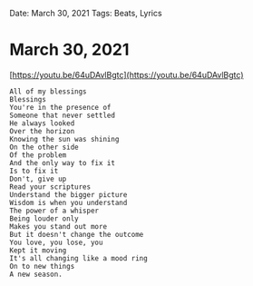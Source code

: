 
Date: March 30, 2021
Tags: Beats, Lyrics

# March 30, 2021

[https://youtu.be/64uDAvlBgtc](https://youtu.be/64uDAvlBgtc)
	
	All of my blessings
	Blessings
	You're in the presence of
	Someone that never settled
	He always looked
	Over the horizon
	Knowing the sun was shining
	On the other side
	Of the problem
	And the only way to fix it
	Is to fix it
	Don't, give up
	Read your scriptures
	Understand the bigger picture
	Wisdom is when you understand
	The power of a whisper
	Being louder only 
	Makes you stand out more
	But it doesn't change the outcome
	You love, you lose, you
	Kept it moving
	It's all changing like a mood ring
	On to new things
	A new season.

